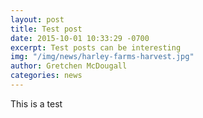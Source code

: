 ```yaml
---
layout: post
title: Test post
date: 2015-10-01 10:33:29 -0700
excerpt: Test posts can be interesting
img: "/img/news/harley-farms-harvest.jpg"
author: Gretchen McDougall
categories: news
---
```

This is a test
